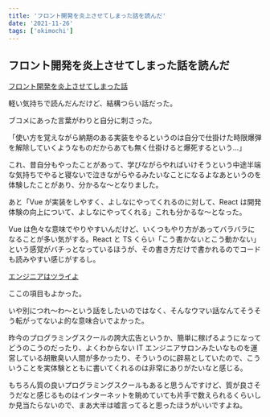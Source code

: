 ```yaml
---
title: 'フロント開発を炎上させてしまった話を読んだ'
date: '2021-11-26'
tags: ['okimochi']
---
```


## フロント開発を炎上させてしまった話を読んだ

[フロント開発を炎上させてしまった話](https://zenn.dev/take77/articles/0f5abf4fc0691a)

軽い気持ちで読んだんだけど、結構つらい話だった。

ブコメにあった言葉がわりと自分に刺さった。

「使い方を覚えながら納期のある実装をやるというのは自分で仕掛けた時限爆弾を解除していくようなものだからあても無く仕掛けると爆死するという…」

これ、昔自分もやったことがあって、学びながらやればいけそうという中途半端な気持ちでやると寝ないで泣きながらやるみたいなことになるよなあというのを体験したことがあり、分かるな〜となりました。

あと「Vue が実装をしやすく、よしなにやってくれるのに対して、React は開発体験の向上について、よしなにやってくれる」これも分かるな〜となった。

Vue は色々な意味でやりやすいんだけど、いくつもやり方があってバラバラになることが多い気がする。React と TS くらい「こう書かないとこう動かない」という感覚がバチっとなっているほうが、その書き方だけで書かれるのでコードも読みやすい感じがするし。

[エンジニアはツライよ](https://zenn.dev/take77/articles/0f5abf4fc0691a#%E3%82%A8%E3%83%B3%E3%82%B8%E3%83%8B%E3%82%A2%E3%81%AF%E3%83%84%E3%83%A9%E3%82%A4%E3%82%88)

ここの項目もよかった。

いや別につれ〜わ〜という話をしたいのではなく、そんなウマい話なんてそうそう転がってないよ的な意味合いでよかった。

昨今のプログラミングスクールの誇大広告というか、簡単に稼げるようになってどうのこうのだったり、よくわからない IT エンジニアサロンみたいなものを運営している胡散臭い人間が多かったり、そういうのに辟易としていたので、こういうことを実体験とともに書いてくれるのは非常にありがたいなと感じる。

もちろん質の良いプログラミングスクールもあると思うんですけど、質が良さそうだなと感じるものはインターネットを眺めていても片手で数えられるくらいしか見当たらないので、まあ大半は嘘言ってると思ったほうがいいですよね。
